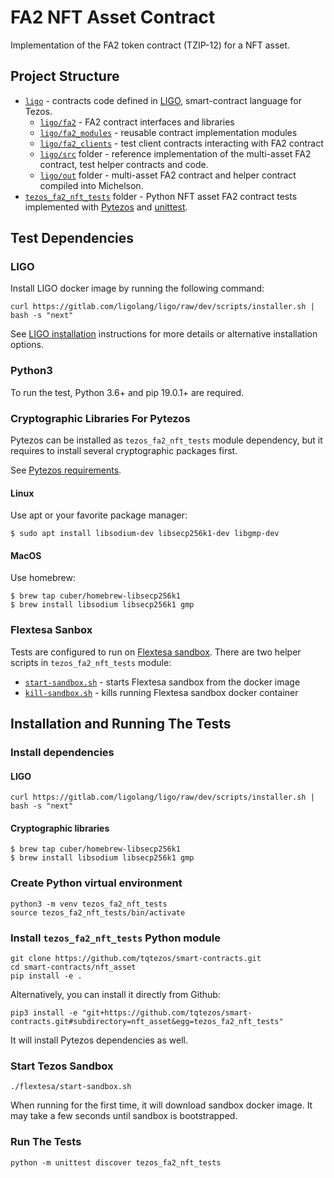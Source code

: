 # FA2 NFT Asset Contract

Implementation of the FA2 token contract (TZIP-12) for a NFT asset.

## Project Structure

* [`ligo`](ligo/) - contracts code defined in [LIGO](https://ligolang.org/),
  smart-contract language for Tezos.
  * [`ligo/fa2`](ligo/fa2/) - FA2 contract interfaces and libraries
  * [`ligo/fa2_modules`](ligo/fa2_modules/) - reusable contract implementation modules
  * [`ligo/fa2_clients`](ligo/fa2_clients/) - test client contracts interacting
    with FA2 contract
  * [`ligo/src`](ligo/src/) folder - reference implementation of the multi-asset
    FA2 contract, test helper contracts and code.
  * [`ligo/out`](ligo/out/) folder - multi-asset FA2 contract and helper contract
    compiled into Michelson.
* [`tezos_fa2_nft_tests`](tezos_fa2_nft_tests/) folder - Python NFT asset
FA2  contract tests implemented with
[Pytezos](https://github.com/baking-bad/pytezos) and
[unittest](https://docs.python.org/3/library/unittest.html).

## Test Dependencies

### LIGO

Install LIGO docker image by running the following command:

`curl https://gitlab.com/ligolang/ligo/raw/dev/scripts/installer.sh | bash -s "next"`

See [LIGO installation](https://ligolang.org/docs/intro/installation/) instructions
for more details or alternative installation options.

### Python3

To run the test, Python 3.6+ and pip 19.0.1+ are required.

### Cryptographic Libraries For Pytezos

Pytezos can be installed as `tezos_fa2_nft_tests` module dependency, but it requires
to install several cryptographic packages first.

See [Pytezos requirements](https://github.com/baking-bad/pytezos#requirements).

#### Linux

Use apt or your favorite package manager:

`$ sudo apt install libsodium-dev libsecp256k1-dev libgmp-dev`

#### MacOS

Use homebrew:

```
$ brew tap cuber/homebrew-libsecp256k1
$ brew install libsodium libsecp256k1 gmp
```

### Flextesa Sanbox

Tests are configured to run on [Flextesa sandbox](https://assets.tqtezos.com/sandbox-quickstart).
There are two helper scripts in `tezos_fa2_nft_tests` module:

* [`start-sandbox.sh`](./tezos_fa2_nft_tests/start-sandbox.sh) - starts Flextesa
sandbox from the docker image
* [`kill-sandbox.sh`](./tezos_fa2_nft_tests/kill-sandbox.sh) - kills running Flextesa
sandbox docker container

## Installation and Running The Tests

### Install dependencies

#### LIGO

`curl https://gitlab.com/ligolang/ligo/raw/dev/scripts/installer.sh | bash -s "next"`

#### Cryptographic libraries

```
$ brew tap cuber/homebrew-libsecp256k1
$ brew install libsodium libsecp256k1 gmp
```

### Create Python virtual environment

```
python3 -m venv tezos_fa2_nft_tests
source tezos_fa2_nft_tests/bin/activate
```

### Install `tezos_fa2_nft_tests` Python module

```
git clone https://github.com/tqtezos/smart-contracts.git
cd smart-contracts/nft_asset
pip install -e .
```

Alternatively, you can install it directly from Github:

`pip3 install -e "git+https://github.com/tqtezos/smart-contracts.git#subdirectory=nft_asset&egg=tezos_fa2_nft_tests"`

It will install Pytezos dependencies as well.

### Start Tezos Sandbox

`./flextesa/start-sandbox.sh`

When running for the first time, it will download sandbox docker image.
It may take a few seconds until sandbox is bootstrapped.

### Run The Tests

`python -m unittest discover tezos_fa2_nft_tests`
